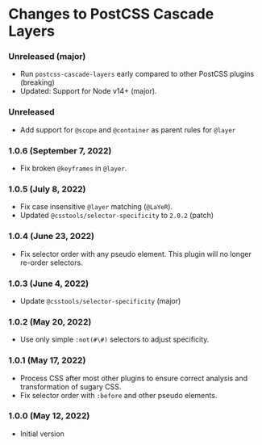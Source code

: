 # Changes to PostCSS Cascade Layers

### Unreleased (major)

- Run `postcss-cascade-layers` early compared to other PostCSS plugins (breaking)
- Updated: Support for Node v14+ (major).

### Unreleased

- Add support for `@scope` and `@container` as parent rules for `@layer`

### 1.0.6 (September 7, 2022)

- Fix broken `@keyframes` in `@layer`.

### 1.0.5 (July 8, 2022)

- Fix case insensitive `@layer` matching (`@LaYeR`).
- Updated `@csstools/selector-specificity` to `2.0.2` (patch)

### 1.0.4 (June 23, 2022)

- Fix selector order with any pseudo element. This plugin will no longer re-order selectors.

### 1.0.3 (June 4, 2022)

- Update `@csstools/selector-specificity` (major)

### 1.0.2 (May 20, 2022)

- Use only simple `:not(#\#)` selectors to adjust specificity.

### 1.0.1 (May 17, 2022)

- Process CSS after most other plugins to ensure correct analysis and transformation of sugary CSS.
- Fix selector order with `:before` and other pseudo elements.

### 1.0.0 (May 12, 2022)

- Initial version

